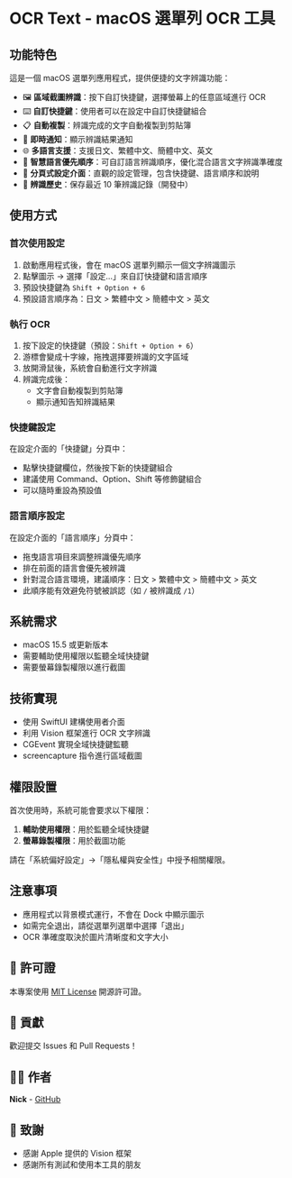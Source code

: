 # OCR Text - macOS 選單列 OCR 工具

## 功能特色

這是一個 macOS 選單列應用程式，提供便捷的文字辨識功能：

- 🖼️ **區域截圖辨識**：按下自訂快捷鍵，選擇螢幕上的任意區域進行 OCR
- ⌨️ **自訂快捷鍵**：使用者可以在設定中自訂快捷鍵組合
- 📋 **自動複製**：辨識完成的文字自動複製到剪貼簿
- 🔔 **即時通知**：顯示辨識結果通知
- 🌐 **多語言支援**：支援日文、繁體中文、簡體中文、英文
- 🎯 **智慧語言優先順序**：可自訂語言辨識順序，優化混合語言文字辨識準確度
- 📱 **分頁式設定介面**：直觀的設定管理，包含快捷鍵、語言順序和說明
- 📝 **辨識歷史**：保存最近 10 筆辨識記錄（開發中）

## 使用方式

### 首次使用設定

1. 啟動應用程式後，會在 macOS 選單列顯示一個文字辨識圖示
2. 點擊圖示 → 選擇「設定...」來自訂快捷鍵和語言順序
3. 預設快捷鍵為 `Shift + Option + 6`
4. 預設語言順序為：日文 > 繁體中文 > 簡體中文 > 英文

### 執行 OCR

1. 按下設定的快捷鍵（預設：`Shift + Option + 6`）
2. 游標會變成十字線，拖拽選擇要辨識的文字區域
3. 放開滑鼠後，系統會自動進行文字辨識
4. 辨識完成後：
   - 文字會自動複製到剪貼簿
   - 顯示通知告知辨識結果

### 快捷鍵設定

在設定介面的「快捷鍵」分頁中：
- 點擊快捷鍵欄位，然後按下新的快捷鍵組合
- 建議使用 Command、Option、Shift 等修飾鍵組合
- 可以隨時重設為預設值

### 語言順序設定

在設定介面的「語言順序」分頁中：
- 拖曳語言項目來調整辨識優先順序
- 排在前面的語言會優先被辨識
- 針對混合語言環境，建議順序：日文 > 繁體中文 > 簡體中文 > 英文
- 此順序能有效避免符號被誤認（如 `/` 被辨識成 `/1`）

## 系統需求

- macOS 15.5 或更新版本
- 需要輔助使用權限以監聽全域快捷鍵
- 需要螢幕錄製權限以進行截圖

## 技術實現

- 使用 SwiftUI 建構使用者介面
- 利用 Vision 框架進行 OCR 文字辨識
- CGEvent 實現全域快捷鍵監聽
- screencapture 指令進行區域截圖

## 權限設置

首次使用時，系統可能會要求以下權限：
1. **輔助使用權限**：用於監聽全域快捷鍵
2. **螢幕錄製權限**：用於截圖功能

請在「系統偏好設定」→「隱私權與安全性」中授予相關權限。

## 注意事項

- 應用程式以背景模式運行，不會在 Dock 中顯示圖示
- 如需完全退出，請從選單列選單中選擇「退出」
- OCR 準確度取決於圖片清晰度和文字大小

## 📄 許可證

本專案使用 [MIT License](LICENSE) 開源許可證。

## 🤝 貢獻

歡迎提交 Issues 和 Pull Requests！

## 👨‍💻 作者

**Nick** - [GitHub](https://github.com/你的用戶名)

## 🙏 致謝

- 感謝 Apple 提供的 Vision 框架
- 感謝所有測試和使用本工具的朋友
